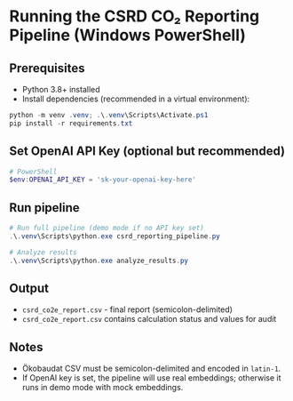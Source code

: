 # Running the CSRD CO₂ Reporting Pipeline (Windows PowerShell)

## Prerequisites
- Python 3.8+ installed
- Install dependencies (recommended in a virtual environment):

```powershell
python -m venv .venv; .\.venv\Scripts\Activate.ps1
pip install -r requirements.txt
```

## Set OpenAI API Key (optional but recommended)
```powershell
# PowerShell
$env:OPENAI_API_KEY = 'sk-your-openai-key-here'
```

## Run pipeline
```powershell
# Run full pipeline (demo mode if no API key set)
.\.venv\Scripts\python.exe csrd_reporting_pipeline.py

# Analyze results
.\.venv\Scripts\python.exe analyze_results.py
```

## Output
- `csrd_co2e_report.csv` - final report (semicolon-delimited)
- `csrd_co2e_report.csv` contains calculation status and values for audit

## Notes
- Ökobaudat CSV must be semicolon-delimited and encoded in `latin-1`.
- If OpenAI key is set, the pipeline will use real embeddings; otherwise it runs in demo mode with mock embeddings.
